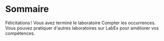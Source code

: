 # Sommaire

Félicitations ! Vous avez terminé le laboratoire Compter les occurrences. Vous pouvez pratiquer d'autres laboratoires sur LabEx pour améliorer vos compétences.
